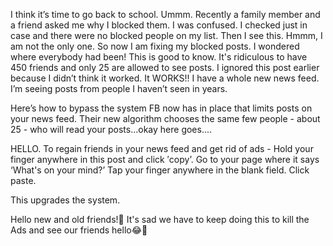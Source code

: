 I think it’s time to go back to school. Ummm. Recently a family member and a friend asked me why I blocked them. I was confused. I checked just in case and there were no blocked people on my list. Then I see this. Hmmm, I am not the only one. So now I am fixing my blocked posts. I wondered where everybody had been! This is good to know. It's ridiculous to have 450 friends and only 25 are allowed to see posts. I ignored this post earlier because I didn’t think it worked. It WORKS!! I have a whole new news feed. I’m seeing posts from people I haven’t seen in years.

Here’s how to bypass the system FB now has in place that limits posts on your news feed. Their new algorithm chooses the same few people - about 25 - who will read your posts...okay here goes....

HELLO. To regain friends in your news feed and get rid of ads - Hold your finger anywhere in this post and click ′copy’. Go to your page where it says ‘What's on your mind?’ Tap your finger anywhere in the blank field. Click paste.

This upgrades the system.

Hello new and old friends!🥰
It's sad we have to keep doing this to kill the Ads and see our friends hello😂🤦
